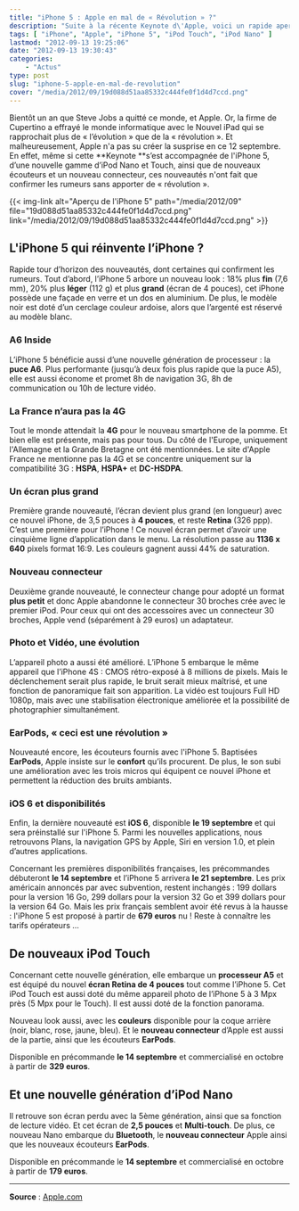 ```yaml
---
title: "iPhone 5 : Apple en mal de « Révolution » ?"
description: "Suite à la récente Keynote d\'Apple, voici un rapide aperçu du prochain iPhone 5 et des autres nouveau produits qui l\'accompagneront."
tags: [ "iPhone", "Apple", "iPhone 5", "iPod Touch", "iPod Nano" ]
lastmod: "2012-09-13 19:25:06"
date: "2012-09-13 19:30:43"
categories:
    - "Actus"
type: post
slug: "iphone-5-apple-en-mal-de-revolution"
cover: "/media/2012/09/19d088d51aa85332c444fe0f1d4d7ccd.png"
---
```


Bientôt un an que Steve Jobs a quitté ce monde, et Apple. Or, la firme de Cupertino a effrayé le monde informatique avec le Nouvel iPad qui se rapprochait plus de « l’évolution » que de la « révolution ». Et malheureusement, Apple n'a pas su créer la susprise en ce 12 septembre. En effet, même si cette **Keynote **s’est accompagnée de l'iPhone 5, d’une nouvelle gamme d’iPod Nano et Touch, ainsi que de nouveaux écouteurs et un nouveau connecteur, ces nouveautés n'ont fait que confirmer les rumeurs sans apporter de « révolution ».

<!--more-->

{{< img-link alt="Aperçu de l'iPhone 5" path="/media/2012/09" file="19d088d51aa85332c444fe0f1d4d7ccd.png" link="/media/2012/09/19d088d51aa85332c444fe0f1d4d7ccd.png" >}}

## L'iPhone 5 qui réinvente l’iPhone ?

Rapide tour d’horizon des nouveautés, dont certaines qui confirment les rumeurs. Tout d’abord, l’iPhone 5 arbore un nouveau look : 18% plus **fin** (7,6 mm), 20% plus **léger** (112 g) et plus **grand** (écran de 4 pouces), cet iPhone possède une façade en verre et un dos en aluminium. De plus, le modèle noir est doté d’un cerclage couleur ardoise, alors que l’argenté est réservé au modèle blanc.

### A6 Inside

L’iPhone 5 bénéficie aussi d’une nouvelle génération de processeur : la **puce A6**. Plus performante (jusqu’à deux fois plus rapide que la puce A5), elle est aussi économe et promet 8h de navigation 3G, 8h de communication ou 10h de lecture vidéo.

### La France n’aura pas la 4G

Tout le monde attendait la **4G** pour le nouveau smartphone de la pomme. Et bien elle est présente, mais pas pour tous. Du côté de l'Europe, uniquement l'Allemagne et la Grande Bretagne ont été mentionnées. Le site d'Apple France ne mentionne pas la 4G et se concentre uniquement sur la compatibilité 3G : **HSPA**, **HSPA+** et **DC-HSDPA**.

### Un écran plus grand

Première grande nouveauté, l’écran devient plus grand (en longueur) avec ce nouvel iPhone, de 3,5 pouces à **4 pouces**, et reste **Retina** (326 ppp). C’est une première pour l’iPhone ! Ce nouvel écran permet d’avoir une cinquième ligne d’application dans le menu. La résolution passe au **1136 x 640** pixels format 16:9. Les couleurs gagnent aussi 44% de saturation.

### Nouveau connecteur

Deuxième grande nouveauté, le connecteur change pour adopté un format **plus petit** et donc Apple abandonne le connecteur 30 broches crée avec le premier iPod. Pour ceux qui ont des accessoires avec un connecteur 30 broches, Apple vend (séparément à 29 euros) un adaptateur.

### Photo et Vidéo, une évolution

L’appareil photo a aussi été amélioré. L’iPhone 5 embarque le même appareil que l’iPhone 4S : CMOS rétro-exposé à 8 millions de pixels. Mais le déclenchement serait plus rapide, le bruit serait mieux maîtrisé, et une fonction de panoramique fait son apparition. La vidéo est toujours Full HD 1080p, mais avec une stabilisation électronique améliorée et la possibilité de photographier simultanément.

### EarPods, « ceci est une révolution »

Nouveauté encore, les écouteurs fournis avec l'iPhone 5. Baptisées **EarPods**, Apple insiste sur le **confort** qu’ils procurent. De plus, le son subi une amélioration avec les trois micros qui équipent ce nouvel iPhone et permettent la réduction des bruits ambiants.

### iOS 6 et disponibilités

Enfin, la dernière nouveauté est **iOS 6**, disponible **le 19 septembre** et qui sera préinstallé sur l'iPhone 5. Parmi les nouvelles applications, nous retrouvons Plans, la navigation GPS by Apple, Siri en version 1.0, et plein d’autres applications.

Concernant les premières disponibilités françaises, les précommandes débuteront **le 14 septembre** et l’iPhone 5 arrivera **le 21 septembre**. Les prix américain annoncés par avec subvention, restent inchangés : 199 dollars pour la version 16 Go, 299 dollars pour la version 32 Go et 399 dollars pour la version 64 Go. Mais les prix français semblent avoir été revus à la hausse : l'iPhone 5 est proposé à partir de **679 euros** nu ! Reste à connaître les tarifs opérateurs ...

## De nouveaux iPod Touch

Concernant cette nouvelle génération, elle embarque un **processeur A5** et est équipé du nouvel **écran Retina de 4 pouces** tout comme l’iPhone 5. Cet iPod Touch est aussi doté du même appareil photo de l’iPhone 5 à 3 Mpx près (5 Mpx pour le Touch). Il est aussi doté de la fonction panorama.

Nouveau look aussi, avec les **couleurs** disponible pour la coque arrière (noir, blanc, rose, jaune, bleu). Et le **nouveau connecteur** d’Apple est aussi de la partie, ainsi que les écouteurs **EarPods**.

Disponible en précommande **le 14 septembre** et commercialisé en octobre à partir de **329 euros**.

## Et une nouvelle génération d’iPod Nano

Il retrouve son écran perdu avec la 5ème génération, ainsi que sa fonction de lecture vidéo. Et cet écran de **2,5 pouces** et **Multi-touch**. De plus, ce nouveau Nano embarque du **Bluetooth**, le **nouveau connecteur** Apple ainsi que les nouveaux écouteurs **EarPods**.

Disponible en précommande le **14 septembre** et commercialisé en octobre à partir de **179 euros**.

---

**Source** : [Apple.com](http://www.apple.com/fr/)
